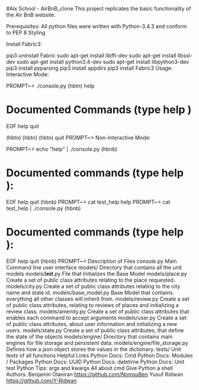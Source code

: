 #Alx School - AirBnB_clone This project replicates the basic functionality of the Air BnB website.

Prerequisites:
All python files were written with Python-3.4.3 and conform to PEP 8 Styling

Install Fabric3:

pip3 uninstall Fabric
sudo apt-get install libffi-dev
sudo apt-get install libssl-dev
sudo apt-get install python3.4-dev
sudo apt-get install libpython3-dev
pip3 install pyparsing
pip3 install appdirs
pip3 install Fabric3
Usage:
Interactive Mode:

PROMPT~> ./console.py
(hbtn) help

Documented Commands (type help <topic>)
======================================
EOF   help   quit

(hbtn)
(hbtn)
(hbtn) quit
PROMPT~>
Non-Interactive Mode:

PROMPT~> echo "help" | ./console.py
(hbnb)

Documented commands (type help <topic>):
========================================
EOF  help  quit
(hbnb) 
PROMPT~> cat test_help
help
PROMPT~> cat test_help | ./console.py
(hbnb)

Documented commands (type help <topic>):
========================================
EOF  help  quit
(hbnb) 
PROMPT~> 
Description of Files
console.py
Main Command line user interface
models/
Directory that contains all the unit models
models/__init__.py
File that Initializes the Base Model
models/place.py
Create a set of public class attributes relating to the place requested.
models/city.py
Create a set of public class attributes relating to the city name and state id.
models/base_model.py
Base Model that contains everything all other classes will inherit from.
models/review.py
Create a set of public class attributes, relating to reviews of places and initializing a review class.
models/amenity.py
Create a set of public class attributes that enables each command to accept arguments
models/user.py
Create a set of public class attributes, about user information and initializing a new users.
models/state.py
Create a set of public class attributes, that define the state of the objects
models/engine/
Directory that contains main engines for file storage and persistent data.
models/engine/file_storage.py
Defines how a json object stores the values in the dictionary.
tests/
Unit tests of all functions
Helpful Links
Python Docs: Cmd
Python Docs: Modules / Packages
Python Docs: UUID
Python Docs: datetime
Python Docs: Unit test
Python Tips: args and kwargs
All about cmd
Give Python a shell
Authors:
Benjamin Olaniran <https://github.com/NomsuBen>
Yusuf Ridwan <https://github.com/Y-Ridwan>
